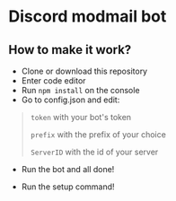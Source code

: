 # Discord modmail bot

## How to make it work?

- Clone or download this repository
- Enter code editor
- Run `npm install` on the console
- Go to config.json and edit:
> `token` with your bot's token
> 
> `prefix` with the prefix of your choice
> 
> `ServerID` with the id of your server
> 
- Run the bot and all done!

- Run the setup command!
